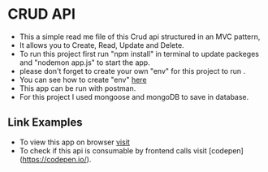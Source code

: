 # CRUD API
 * This a simple read me file of this Crud api structured in an MVC pattern,
 * It allows you to Create, Read, Update and Delete.
 * To run this project first run "npm install" in terminal to update packeges and "nodemon app.js" to start the app.
 * please don't forget to create your own "env" for this project to run .
 * You can see how to create "env" [here](https://medium.com/the-node-js-collection/making-your-node-js-work-everywhere-with-environment-variables-2da8cdf6e786)
 * This app can be run with postman.
 * For this project I used mongoose and mongoDB to save in database.
     
 ## Link Examples
 * To view this app on browser [visit](http://localhost:3000/products)
 * To check if this api is consumable by frontend calls visit [codepen] (https://codepen.io/).
 
